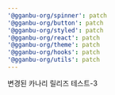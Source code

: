 ```yaml
---
'@gganbu-org/spinner': patch
'@gganbu-org/button': patch
'@gganbu-org/styled': patch
'@gganbu-org/react': patch
'@gganbu-org/theme': patch
'@gganbu-org/hooks': patch
'@gganbu-org/utils': patch
---
```


변경된 카나리 릴리즈 테스트-3
